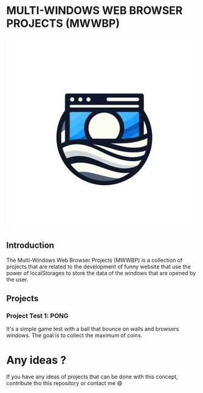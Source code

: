 # MULTI-WINDOWS WEB BROWSER PROJECTS (MWWBP)

![Logo](/img/logo.png)

## Introduction

The Multi-Windows Web Browser Projects (MWWBP) is a collection of projects that are related to the development of funny website that use the power of localStorages to store the data of the windows that are opened by the user.

## Projects

### Project Test 1: PONG

It's a simple game test with a ball that bounce on walls and browsers windows. The goal is to collect the maximum of coins.

# Any ideas ?

If you have any ideas of projects that can be done with this concept, contribute tho this repository or contact me 😄
